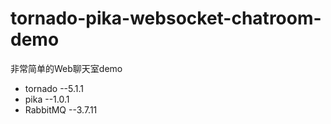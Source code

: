 # tornado-pika-websocket-chatroom-demo
非常简单的Web聊天室demo
+ tornado   --5.1.1
+ pika      --1.0.1
+ RabbitMQ  --3.7.11